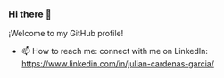 ### Hi there 👋

¡Welcome to my GitHub profile!

- 📫 How to reach me: connect with me on LinkedIn: https://www.linkedin.com/in/julian-cardenas-garcia/
